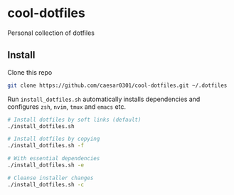 # cool-dotfiles

Personal collection of dotfiles

## Install

Clone this repo

```bash
git clone https://github.com/caesar0301/cool-dotfiles.git ~/.dotfiles
```

Run `install_dotfiles.sh` automatically installs dependencies and configures `zsh`, `nvim`, `tmux` and `emacs` etc.

```bash
# Install dotfiles by soft links (default)
./install_dotfiles.sh

# Install dotfiles by copying
./install_dotfiles.sh -f

# With essential dependencies
./install_dotfiles.sh -e

# Cleanse installer changes
./install_dotfiles.sh -c
```
